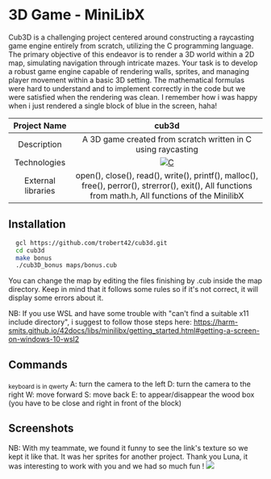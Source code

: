 # 3D Game - MiniLibX

Cub3D is a challenging project centered around constructing a raycasting game engine entirely from scratch, utilizing the C programming language. The primary objective of this endeavor is to render a 3D world within a 2D map, simulating navigation through intricate mazes. Your task is to develop a robust game engine capable of rendering walls, sprites, and managing player movement within a basic 3D setting. The mathematical formulas were hard to understand and to implement correctly in the code but we were satisfied when the rendering was clean. I remember how i was happy when i just rendered a single block of blue in the screen, haha! 

|    Project Name    |                                                                       cub3d                                                                       |
| :----------------: | :-------------------------------------------------------------------------------------------------------------------------------------------------: |
|    Description     |                                             A 3D game created from scratch written in C using raycasting                                            |
|    Technologies    | <a href="#"><img alt="C" src="https://custom-icon-badges.demolab.com/badge/C-03599C.svg?logo=c-in-hexagon&logoColor=white&style=for-the-badge"></a> |
| External libraries |     open(), close(), read(), write(), printf(), malloc(), free(), perror(), strerror(), exit(), All functions from math.h, All functions of the MinilibX      |

## Installation

```bash
  gcl https://github.com/trobert42/cub3d.git
  cd cub3d
  make bonus
  ./cub3D_bonus maps/bonus.cub
```
You can change the map by editing the files finishing by .cub inside the map directory. Keep in mind that it follows some rules so if it's not correct, it will display some errors about it.

NB:
If you use WSL and have some trouble with "can't find a suitable x11 include directory", i suggest to follow those steps here: https://harm-smits.github.io/42docs/libs/minilibx/getting_started.html#getting-a-screen-on-windows-10-wsl2

## Commands
<sub>keyboard is in qwerty</sub> 
A: turn the camera to the left
D: turn the camera to the right
W: move forward
S: move back
E: to appear/disappear the wood box (you have to be close and right in front of the block)

## Screenshots
NB: With my teammate, we found it funny to see the link's texture so we kept it like that. It was her sprites for another project.
Thank you Luna, it was interesting to work with you and we had so much fun !
![](https://github.com/trobert42/cub3d/blob/main/cub3d_bonus_clip.gif)

